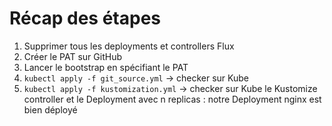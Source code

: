 # Récap des étapes

1. Supprimer tous les deployments et controllers Flux
2. Créer le PAT sur GitHub
3. Lancer le bootstrap en spécifiant le PAT
4. `kubectl apply -f git_source.yml` -> checker sur Kube
5.  `kubectl apply -f kustomization.yml` -> checker sur Kube le Kustomize controller et le Deployment avec n replicas : notre Deployment nginx est bien déployé
